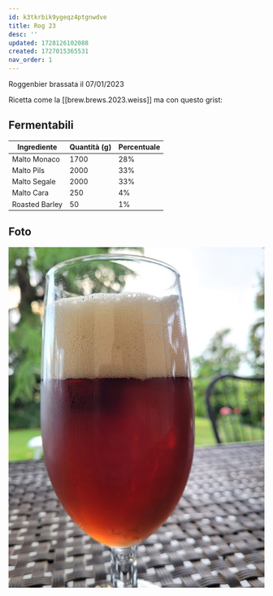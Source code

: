 ```yaml
---
id: k3tkrbik9ygeqz4ptgnwdve
title: Rog 23
desc: ''
updated: 1728126102088
created: 1727015365531
nav_order: 1
---
```

Roggenbier brassata il 07/01/2023

Ricetta come la [[brew.brews.2023.weiss]] ma con questo grist:

## Fermentabili

| Ingrediente      | Quantità (g) | Percentuale |
|------------------|--------------|-------------|
| Malto Monaco     | 1700         | 28%         |
| Malto Pils       | 2000         | 33%         |
| Malto Segale     | 2000         | 33%         |
| Malto Cara       | 250          | 4%          |
| Roasted Barley   | 50           | 1%          |

## Foto

![rog](./assets/images/2024-09-22-16-54-22.png)
